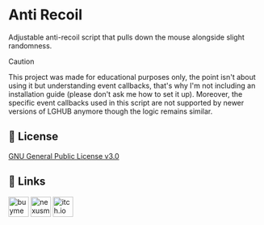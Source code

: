 # Anti Recoil

Adjustable anti-recoil script that pulls down the mouse alongside slight randomness.

> [!CAUTION]
>  This project was made for educational purposes only, the point isn't about using it but understanding event callbacks, that's why I'm not including an installation guide (please don't ask me how to set it up). Moreover, the specific event callbacks used in this script are not supported by newer versions of LGHUB anymore though the logic remains similar.

## 📄 License

[GNU General Public License v3.0](https://choosealicense.com/licenses/gpl-3.0/)

## 🔗 Links

<a href="https://buymeacoffee.com/noxtgm" target="_blank" rel="noreferrer"><img src="https://i.imgur.com/XMrXLUD.png" alt="buymeacoffee page" width="40" height="40"/></a> <a href="https://next.nexusmods.com/profile/noxtgm" target="_blank" rel="noreferrer"><img src="https://i.imgur.com/la4rbPq.png" alt="nexusmods page" width="40" height="40"/></a> <a href="https://noxtgm.itch.io" target="_blank" rel="noreferrer"><img src="https://i.imgur.com/d9pIWxO.png" alt="itch.io page" width="40" height="40"/></a>
